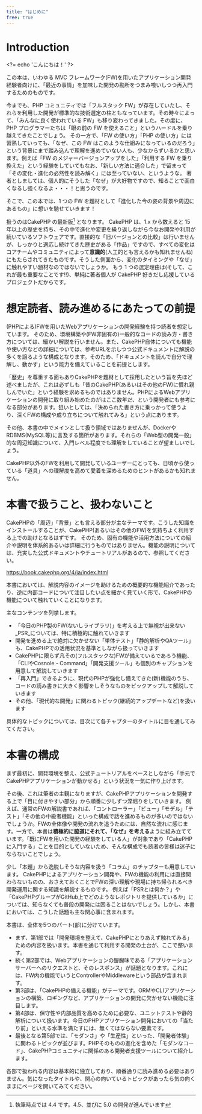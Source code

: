 ```yaml
---
title: "はじめに"
free: true
---
```


# Introduction

&lt;?= echo 'こんにちは！' ?&gt;

この本は、いわゆる MVC フレームワーク(FW)を用いたアプリケーション開発経験者向けに、「最近の事情」を加味した開発の勘所をつまみ喰いしつつ再入門するためのものです。

今までも、PHP コミュニティでは「フルスタック FW」が存在していたし、それらを利用した開発が標準的な技術選定の柱ともなっています。その時々によって、「みんなに良く使われている FW」も移り変わってきました。その度に、PHP プログラマーたちは「眼の前の FW を使えること」というハードルを乗り越えてきたことでしょう。
その一方で、「FW の使い方」「PHP の使い方」には習熟していっても、「なぜ、この FW はこのような仕組みになっているのだろう」という背景にまで踏み込んで理解を進めていない人も、少なからずいるかと思います。例えば「FW のメジャーバージョンアップをした」「利用する FW を乗り換えた」という経験をしていてもなお、「新しい方法に適合した」で留まって「その変化・進化の必然性を読み解く」には至っていない、というような。
著者としましては、個人的にそうした「なぜ」が大好物ですので、知ることで面白くなるし強くなるよ・・・！と思うのです。

そこで、この本では、1 つの FW を題材として「進化した今の姿の背景や周辺にあるもの」に想いを馳せていきます！

扱うのはCakePHP の最新版[^cake-version] となります。
CakePHP は、1.x から数えると 15 年以上の歴史を持ち、その中で進化や変更を繰り返しながら今なお開発や利用が続いているソフトウェアです。直接的な「旧バージョンとの比較」は行いませんが、しっかりと適応し続けてきた歴史がある「作品」ですので、すべての変化はコアチームやコミュニティによって**意識的**(人工的とも言えるかも知れませんね)にもたらされてきたものです。そうした側面から、変化のタイミングや「なぜ」に触れやすい題材なのではないでしょうか。
もう 1 つの選定理由は(そして、これが最も重要なことです!!)、単純に著者個人が CakePHP 好きだし応援しているプロジェクトだからです。

[^cake-version]: 執筆時点では 4.4 です。4.5、並びに 5.0 の開発が進んでいます

# 想定読者、読み進めるにあたっての前提

(PHPによる)FWを用いたWebアプリケーションの開発経験を持つ読者を想定しています。
そのため、環境構築や(FW非固有の)一般的なコードの読み方・書き方については、細かい解説を行いません。また、CakePHP自体についても機能や使い方などの詳細については、参考URLを示しつつ公式ドキュメントに解説の多くを譲るような構成となります。そのため、「ドキュメントを読んで自分で理解し、動かす」という能力を備えていることを前提とします。

「歴史」を尊重する面もありCakePHPを題材として採用したという旨を先ほど述べましたが、これは必ずしも「昔のCakePHP(あるいはその他のFW)に慣れ親しんでいた」という経験を求めるものではありません。PHPによるWebアプリケーションの開発に取り組み始めたのがはここ数年だ、という開発者にも参考になる部分があります。狙いとしては、「決められた書き方に乗っかって使うより、深くFWの構成や成り立ちについて触れてみる」という点にあります。

その他、本書の中でメインとして扱う領域ではありませんが、DockerやRDBMS(MySQL等)に言及する箇所があります。それらの「Web型の開発一般」的な周辺知識について、入門レベル程度でも理解をしていることが望ましいでしょう。

CakePHP以外のFWを利用して開発しているユーザーにとっても、日頃から使っている「道具」への理解度を高めて愛着を深めるためのヒントがあるかも知れません。

# 本書で扱うこと、扱わないこと

CakePHPの「周辺」「背景」とも言える部分が主なテーマです。こうした知識をインストールすることが、CakePHP(あるいはその他のFW)を気持ちよく利用する上での助けとなるはずです。
そのため、固有の機能や活用方法についての紹介や説明を体系的あるいは詳細に行うものではありません。機能の説明については、充実した公式ドキュメントやチュートリアルがあるので、参照してください。

https://book.cakephp.org/4/ja/index.html

本書においては、解説内容のイメージを助けるための概要的な機能紹介であったり、逆に内部コードについて注目したい点を細かく見ていく形で、CakePHPの機能について触れていくことになります。

主なコンテンツを列挙します。

* 「今日のPHP製のFW(ないしライブラリ)」を考える上で無視が出来ない_PSR_については、特に積極的に触れていきます
* 開発を進める上で絶対に欠かせない「単体テスト」「静的解析やQAツール」も、CakePHPでの活用状況を基準としながら扱っていきます
* CakePHPに限らず凡その(フルスタックな)FWが備えているであろう機能、「CLIやCosnole・Command」「開発支援ツール」も個別のキャプションを用意して解説していきます
* 「再入門」できるように、現代のPHPが強化し備えてきた(新)機能のうち、コードの読み書きに大きく影響をしそうなものをピックアップして解説していきます
* その他、「現代的な開発」に関わるトピック(継続的アップデートなど)を扱います

具体的なトピックについては、目次にて各チャプターのタイトルに目を通してみてください。

# 本書の構成

まず最初に、開発環境を整え、公式チュートリアルをベースとしながら「手元でCakePHPアプリケーションが動かせる」という状況を一気に作り上げます。

その後、これは筆者の主観になりますが、CakePHPアプリケーションを開発する上で「目に付きやすい部分」から順番に少しずつ深堀りをしていきます。
例えば、通常のFWの解説書であれば、「コントローラー」「ビュー」「モデル」「テスト」「その他の中級者機能」といった構成で話を進めるものが多いのではないでしょうか。FWの全体像や開発の流れを追うためには、自然な流れに感じます。一方で、本書は**積極的に脇道にそれて、「なぜ」を考える**ように組み立てています。「既にFWを用いた開発の経験をしている人」が対象であり「CakePHPに入門する」ことを目的としていないため、そんな構成でも読者の皆様は迷子にならないことでしょう。

少し「本題」から逸脱しそうな内容を扱う「コラム」のチャプターも用意しています。
CakePHPによるアプリケーション開発や、FWの機能の利用には直接関わらないものの、おさえておくことでFWの深い理解や現場に持ち帰られるべき開発運用に関する知識を解説するものです。
例えば「PSRとは何か？」や「CakePHPグループがGitHub上でどのようなレポジトリを提供しているか」については、知らなくても普段の開発には困ることはないでしょう。しかし、本書においては、こうした話題も主な関心事に含まれます。

本書は、全体を5つのパート(部)に分けています。

* まず、第1部では「開発環境を整えて、CakePHPにとりあえず触れてみる」ための内容を扱います。本書を通じて利用する開発の土台が、ここで整います。
* 続く第2部では、Webアプリケーションの醍醐味である「アプリケーションサーバーへのリクエストと、そのレスポンス」が話題となります。これには、FW内の機能でいうとControllerやMiddlewareという部品が含まれます。
* 第3部は、「CakePHPの備える機能」がテーマです。ORMやCLIアプリケーションの構築、ロギングなど、アプリケーションの開発に欠かせない機能に注目します。
* 第4部は、保守性や内部品質を高めるために必要な、ユニットテストや静的解析について扱います。今日のPHPアプリケーション開発においての「当たり前」といえる水準を満たすには、無くてはならない要素です。
* 最後となる第5部では、「モダンさ」や「生産性」といった、「開発者体験」に関わるトピックが並びます。PHPそのものの進化を含めた「モダンなコード」、CakePHPコミュニティに関係のある開発者支援ツールについて紹介します。

各部で扱われる内容は基本的に独立しており、順番通りに読み進める必要はありません。気になったタイトルや、関心の向いているトピックがあったら気の向くままにページを開いてみてください。

